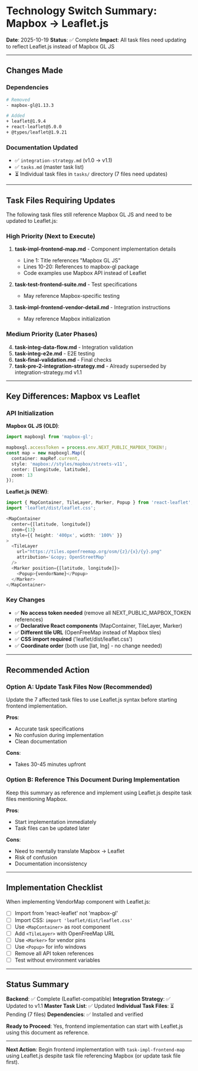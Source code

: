 # Technology Switch Summary: Mapbox → Leaflet.js

**Date**: 2025-10-19
**Status**: ✅ Complete
**Impact**: All task files need updating to reflect Leaflet.js instead of Mapbox GL JS

---

## Changes Made

### Dependencies
```bash
# Removed
- mapbox-gl@1.13.3

# Added
+ leaflet@1.9.4
+ react-leaflet@5.0.0
+ @types/leaflet@1.9.21
```

### Documentation Updated
- ✅ `integration-strategy.md` (v1.0 → v1.1)
- ✅ `tasks.md` (master task list)
- ⏳ Individual task files in `tasks/` directory (7 files need updates)

---

## Task Files Requiring Updates

The following task files still reference Mapbox GL JS and need to be updated to Leaflet.js:

### High Priority (Next to Execute)
1. **task-impl-frontend-map.md** - Component implementation details
   - Line 1: Title references "Mapbox GL JS"
   - Lines 10-20: References to mapbox-gl package
   - Code examples use Mapbox API instead of Leaflet

2. **task-test-frontend-suite.md** - Test specifications
   - May reference Mapbox-specific testing

3. **task-impl-frontend-vendor-detail.md** - Integration instructions
   - May reference Mapbox initialization

### Medium Priority (Later Phases)
4. **task-integ-data-flow.md** - Integration validation
5. **task-integ-e2e.md** - E2E testing
6. **task-final-validation.md** - Final checks
7. **task-pre-2-integration-strategy.md** - Already superseded by integration-strategy.md v1.1

---

## Key Differences: Mapbox vs Leaflet

### API Initialization

**Mapbox GL JS (OLD)**:
```typescript
import mapboxgl from 'mapbox-gl';

mapboxgl.accessToken = process.env.NEXT_PUBLIC_MAPBOX_TOKEN!;
const map = new mapboxgl.Map({
  container: mapRef.current,
  style: 'mapbox://styles/mapbox/streets-v11',
  center: [longitude, latitude],
  zoom: 13
});
```

**Leaflet.js (NEW)**:
```typescript
import { MapContainer, TileLayer, Marker, Popup } from 'react-leaflet';
import 'leaflet/dist/leaflet.css';

<MapContainer
  center={[latitude, longitude]}
  zoom={13}
  style={{ height: '400px', width: '100%' }}
>
  <TileLayer
    url="https://tiles.openfreemap.org/osm/{z}/{x}/{y}.png"
    attribution='&copy; OpenStreetMap'
  />
  <Marker position={[latitude, longitude]}>
    <Popup>{vendorName}</Popup>
  </Marker>
</MapContainer>
```

### Key Changes
- ✅ **No access token needed** (remove all NEXT_PUBLIC_MAPBOX_TOKEN references)
- ✅ **Declarative React components** (MapContainer, TileLayer, Marker)
- ✅ **Different tile URL** (OpenFreeMap instead of Mapbox tiles)
- ✅ **CSS import required** ('leaflet/dist/leaflet.css')
- ✅ **Coordinate order** (both use [lat, lng] - no change needed)

---

## Recommended Action

### Option A: Update Task Files Now (Recommended)
Update the 7 affected task files to use Leaflet.js syntax before starting frontend implementation.

**Pros**:
- Accurate task specifications
- No confusion during implementation
- Clean documentation

**Cons**:
- Takes 30-45 minutes upfront

### Option B: Reference This Document During Implementation
Keep this summary as reference and implement using Leaflet.js despite task files mentioning Mapbox.

**Pros**:
- Start implementation immediately
- Task files can be updated later

**Cons**:
- Need to mentally translate Mapbox → Leaflet
- Risk of confusion
- Documentation inconsistency

---

## Implementation Checklist

When implementing VendorMap component with Leaflet.js:

- [ ] Import from 'react-leaflet' not 'mapbox-gl'
- [ ] Import CSS: `import 'leaflet/dist/leaflet.css'`
- [ ] Use `<MapContainer>` as root component
- [ ] Add `<TileLayer>` with OpenFreeMap URL
- [ ] Use `<Marker>` for vendor pins
- [ ] Use `<Popup>` for info windows
- [ ] Remove all API token references
- [ ] Test without environment variables

---

## Status Summary

**Backend**: ✅ Complete (Leaflet-compatible)
**Integration Strategy**: ✅ Updated to v1.1
**Master Task List**: ✅ Updated
**Individual Task Files**: ⏳ Pending (7 files)
**Dependencies**: ✅ Installed and verified

**Ready to Proceed**: Yes, frontend implementation can start with Leaflet.js using this document as reference.

---

**Next Action**: Begin frontend implementation with `task-impl-frontend-map` using Leaflet.js despite task file referencing Mapbox (or update task file first).
